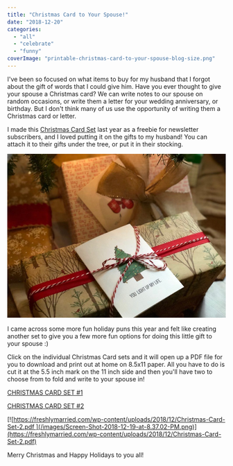 ```yaml
---
title: "Christmas Card to Your Spouse!"
date: "2018-12-20"
categories: 
  - "all"
  - "celebrate"
  - "funny"
coverImage: "printable-christmas-card-to-your-spouse-blog-size.png"
---
```


I've been so focused on what items to buy for my husband that I forgot about the gift of words that I could give him. Have you ever thought to give your spouse a Christmas card? We can write notes to our spouse on random occasions, or write them a letter for your wedding anniversary, or birthday. But I don't think many of us use the opportunity of writing them a Christmas card or letter.

I made this [Christmas Card Set](https://freshlymarried.com/wp-content/uploads/2018/12/Christmas-Punny-Cards-1.pdf) last year as a freebie for newsletter subscribers, and I loved putting it on the gifts to my husband! You can attach it to their gifts under the tree, or put it in their stocking.

[![christmas cards, christmas, christmas puns, christmas card sets, christmas puns, gifts to your spouse, christmas gift to your spouse, writing a letter to your spouse, notes to your spouse, loving your spouse, ](/images/IMG_0354.jpg)](https://freshlymarried.com/wp-content/uploads/2018/12/IMG_0354.jpg)

I came across some more fun holiday puns this year and felt like creating another set to give you a few more fun options for doing this little gift to your spouse :)

Click on the individual Christmas Card sets and it will open up a PDF file for you to download and print out at home on 8.5x11 paper. All you have to do is cut it at the 5.5 inch mark on the 11 inch side and then you'll have two to choose from to fold and write to your spouse in!

[CHRISTMAS CARD SET #1](https://freshlymarried.com/wp-content/uploads/2018/12/Christmas-Punny-Cards-1.pdf)

[CHRISTMAS CARD SET #2](https://freshlymarried.com/wp-content/uploads/2018/12/Christmas-Card-Set-2.pdf)

[![https://freshlymarried.com/wp-content/uploads/2018/12/Christmas-Card-Set-2.pdf ](/images/Screen-Shot-2018-12-19-at-8.37.02-PM.png)](https://freshlymarried.com/wp-content/uploads/2018/12/Christmas-Card-Set-2.pdf)

Merry Christmas and Happy Holidays to you all!
